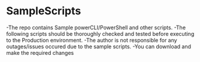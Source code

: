 # SampleScripts

-The  repo contains Sample powerCLI/PowerShell and other scripts. 
-The following scripts should be thoroughly checked and tested before executing to the Production environment. 
-The author is not responsible for any outages/issues occured due to the sample scripts.
-You can download and make the required changes
